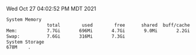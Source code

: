 Wed Oct 27 04:02:52 PM MDT 2021
```bash
System Memory
               total        used        free      shared  buff/cache   available
Mem:           7.7Gi       696Mi       4.7Gi       9.0Mi       2.2Gi       6.7Gi
Swap:          7.6Gi       316Mi       7.3Gi
System Storage
678M	.
```
```bash
